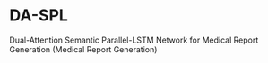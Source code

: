 # DA-SPL
Dual-Attention Semantic Parallel-LSTM Network for Medical Report Generation (Medical Report Generation)
